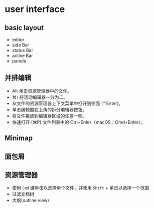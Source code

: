 # user interface

## basic layout

- editor
- side Bar
- status Bar
- active Bar
- panels

## 并排编辑

- Alt 单击资源管理器中的文件。
- ⌘\ 将活动编辑器一分为二。
- 从文件的资源管理器上下文菜单中打开到侧面 (⌃Enter)。
- 单击编辑器右上角的拆分编辑器按钮。
- 将文件拖放到编辑器区域的任意一侧。
- 快速打开 (⌘P) 文件列表中的 Ctrl+Enter（macOS：Cmd+Enter）。

## Minimap

## 面包屑

## 资源管理器

- 使用 `Cmd` 键单击以选择单个文件，并使用 `Shift` + 单击以选择一个范围
- 过滤文档树
- 大纲(outline view)